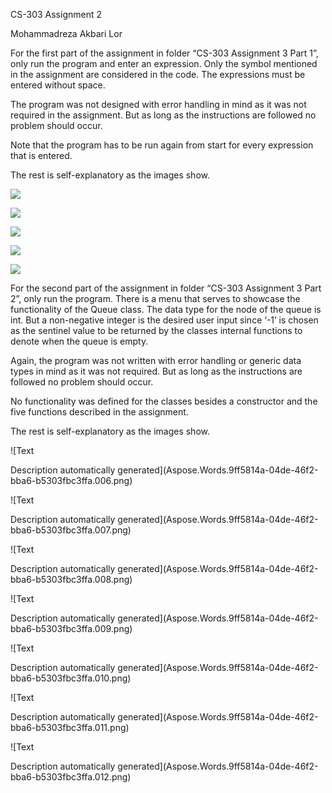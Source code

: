 ﻿CS-303 Assignment 2

Mohammadreza Akbari Lor

For the first part of the assignment in folder “CS-303 Assignment 3 Part 1”, only run the program and enter an expression. Only the symbol mentioned in the assignment are considered in the code. The expressions must be entered without space.

The program was not designed with error handling in mind as it was not required in the assignment. But as long as the instructions are followed no problem should occur.

Note that the program has to be run again from start for every expression that is entered.

The rest is self-explanatory as the images show.

![](Aspose.Words.9ff5814a-04de-46f2-bba6-b5303fbc3ffa.001.png)

![](Aspose.Words.9ff5814a-04de-46f2-bba6-b5303fbc3ffa.002.png)

![](Aspose.Words.9ff5814a-04de-46f2-bba6-b5303fbc3ffa.003.png)

![](Aspose.Words.9ff5814a-04de-46f2-bba6-b5303fbc3ffa.004.png)

![](Aspose.Words.9ff5814a-04de-46f2-bba6-b5303fbc3ffa.005.png)

For the second part of the assignment in folder “CS-303 Assignment 3 Part 2”, only run the program. There is a menu that serves to showcase the functionality of the Queue class. The data type for the node of the queue is int. But a non-negative integer is the desired user input since ‘-1’ is chosen as the sentinel value to be returned by the classes internal functions to denote when the queue is empty. 

Again, the program was not written with error handling or generic data types in mind as it was not required. But as long as the instructions are followed no problem should occur.

No functionality was defined for the classes besides a constructor and the five functions described in the assignment.

The rest is self-explanatory as the images show.

![Text

Description automatically generated](Aspose.Words.9ff5814a-04de-46f2-bba6-b5303fbc3ffa.006.png)

![Text

Description automatically generated](Aspose.Words.9ff5814a-04de-46f2-bba6-b5303fbc3ffa.007.png)

![Text

Description automatically generated](Aspose.Words.9ff5814a-04de-46f2-bba6-b5303fbc3ffa.008.png)

![Text

Description automatically generated](Aspose.Words.9ff5814a-04de-46f2-bba6-b5303fbc3ffa.009.png)

![Text

Description automatically generated](Aspose.Words.9ff5814a-04de-46f2-bba6-b5303fbc3ffa.010.png)

![Text

Description automatically generated](Aspose.Words.9ff5814a-04de-46f2-bba6-b5303fbc3ffa.011.png)

![Text

Description automatically generated](Aspose.Words.9ff5814a-04de-46f2-bba6-b5303fbc3ffa.012.png)
